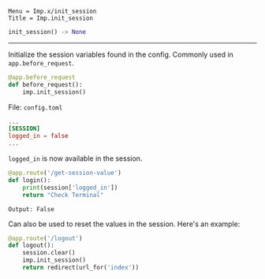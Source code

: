 ```
Menu = Imp.x/init_session
Title = Imp.init_session
```

```python
init_session() -> None
```

---

Initialize the session variables found in the config. Commonly used in `app.before_request`.

```python
@app.before_request
def before_request():
    imp.init_session()
```

File: `config.toml`

```toml
...
[SESSION]
logged_in = false
...
```

`logged_in` is now available in the session.

```python
@app.route('/get-session-value')
def login():
    print(session['logged_in'])
    return "Check Terminal"
```

`Output: False`

Can also be used to reset the values in the session. Here's an example:

```python
@app.route('/logout')
def logout():
    session.clear()
    imp.init_session()
    return redirect(url_for('index'))
```